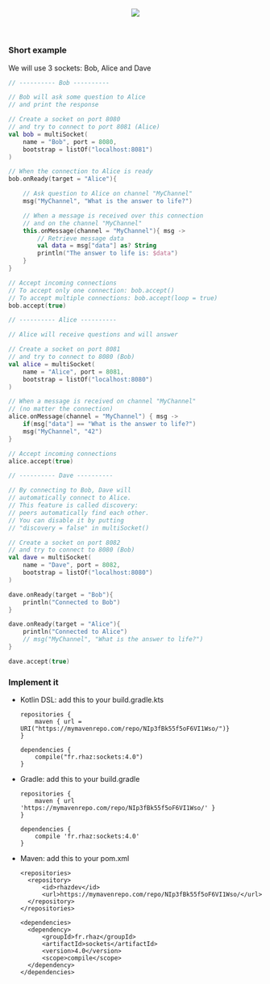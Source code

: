<h3 align=center>
    <img src="https://i.imgur.com/7SRZq5u.jpg"/><br>
</h3>
<br>

### Short example

We will use 3 sockets: Bob, Alice and Dave

```kotlin
// ---------- Bob ----------

// Bob will ask some question to Alice
// and print the response

// Create a socket on port 8080
// and try to connect to port 8081 (Alice)
val bob = multiSocket(
    name = "Bob", port = 8080,
    bootstrap = listOf("localhost:8081")
)

// When the connection to Alice is ready
bob.onReady(target = "Alice"){

    // Ask question to Alice on channel "MyChannel"
    msg("MyChannel", "What is the answer to life?")

    // When a message is received over this connection
    // and on the channel "MyChannel"
    this.onMessage(channel = "MyChannel"){ msg ->
        // Retrieve message data
        val data = msg["data"] as? String
        println("The answer to life is: $data")
    }
}

// Accept incoming connections
// To accept only one connection: bob.accept()
// To accept multiple connections: bob.accept(loop = true)
bob.accept(true)

// ---------- Alice ----------

// Alice will receive questions and will answer

// Create a socket on port 8081
// and try to connect to 8080 (Bob)
val alice = multiSocket(
    name = "Alice", port = 8081,
    bootstrap = listOf("localhost:8080")
)

// When a message is received on channel "MyChannel"
// (no matter the connection)
alice.onMessage(channel = "MyChannel") { msg ->
    if(msg["data"] == "What is the answer to life?")
    msg("MyChannel", "42")
}

// Accept incoming connections
alice.accept(true)

// ---------- Dave ----------

// By connecting to Bob, Dave will
// automatically connect to Alice.
// This feature is called discovery:
// peers automatically find each other.
// You can disable it by putting
// "discovery = false" in multiSocket()

// Create a socket on port 8082
// and try to connect to 8080 (Bob)
val dave = multiSocket(
    name = "Dave", port = 8082,
    bootstrap = listOf("localhost:8080")
)

dave.onReady(target = "Bob"){
    println("Connected to Bob")
}

dave.onReady(target = "Alice"){
    println("Connected to Alice")
    // msg("MyChannel", "What is the answer to life?")
}

dave.accept(true)
```

### Implement it

- Kotlin DSL: add this to your build.gradle.kts

      repositories {
          maven { url = URI("https://mymavenrepo.com/repo/NIp3fBk55f5oF6VI1Wso/")}
      }

      dependencies {
          compile("fr.rhaz:sockets:4.0")
      }

- Gradle: add this to your build.gradle

      repositories {
          maven { url 'https://mymavenrepo.com/repo/NIp3fBk55f5oF6VI1Wso/' }
      }

      dependencies {
          compile 'fr.rhaz:sockets:4.0'
      }


- Maven: add this to your pom.xml

      <repositories>
        <repository>
            <id>rhazdev</id>
            <url>https://mymavenrepo.com/repo/NIp3fBk55f5oF6VI1Wso/</url>
        </repository>
      </repositories>

      <dependencies>
        <dependency>
            <groupId>fr.rhaz</groupId>
            <artifactId>sockets</artifactId>
            <version>4.0</version>
            <scope>compile</scope>
        </dependency>
      </dependencies>
